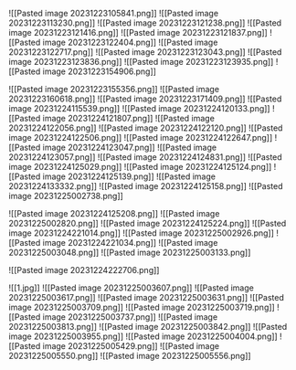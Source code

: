 ![[Pasted image 20231223105841.png]]
![[Pasted image 20231223113230.png]]
![[Pasted image 20231223121238.png]]
![[Pasted image 20231223121416.png]]
![[Pasted image 20231223121837.png]]
![[Pasted image 20231223122404.png]]
![[Pasted image 20231223122717.png]]
![[Pasted image 20231223123043.png]]
![[Pasted image 20231223123836.png]]
![[Pasted image 20231223123935.png]]
![[Pasted image 20231223154906.png]]

![[Pasted image 20231223155356.png]]
![[Pasted image 20231223160618.png]]
![[Pasted image 20231223171409.png]]
![[Pasted image 20231224115539.png]]
![[Pasted image 20231224120133.png]]
![[Pasted image 20231224121807.png]]
![[Pasted image 20231224122056.png]]
![[Pasted image 20231224122120.png]]
![[Pasted image 20231224122506.png]]
![[Pasted image 20231224122647.png]]
![[Pasted image 20231224123047.png]]
![[Pasted image 20231224123057.png]]
![[Pasted image 20231224124831.png]]
![[Pasted image 20231224125029.png]]
![[Pasted image 20231224125124.png]]
![[Pasted image 20231224125139.png]]
![[Pasted image 20231224133332.png]]
![[Pasted image 20231224125158.png]]
![[Pasted image 20231225002738.png]]

![[Pasted image 20231224125208.png]]
![[Pasted image 20231225002820.png]]
![[Pasted image 20231224125224.png]]
![[Pasted image 20231224221014.png]]
![[Pasted image 20231225002926.png]]
![[Pasted image 20231224221034.png]]
![[Pasted image 20231225003048.png]]
![[Pasted image 20231225003133.png]]

![[Pasted image 20231224222706.png]]

![[1.jpg]]
![[Pasted image 20231225003607.png]]
![[Pasted image 20231225003617.png]]
![[Pasted image 20231225003631.png]]
![[Pasted image 20231225003709.png]]
![[Pasted image 20231225003719.png]]
![[Pasted image 20231225003737.png]]
![[Pasted image 20231225003813.png]]
![[Pasted image 20231225003842.png]]
![[Pasted image 20231225003955.png]]
![[Pasted image 20231225004004.png]]
![[Pasted image 20231225005429.png]]
![[Pasted image 20231225005550.png]]
![[Pasted image 20231225005556.png]]
